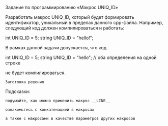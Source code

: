 
Задание по программированию «Макрос UNIQ_ID»

 

Разработать макрос UNIQ_ID, который будет формировать идентификатор, уникальный в пределах данного cpp-файла. 
Например, следующий код должен компилироваться и работать:

int UNIQ_ID = 5;
string UNIQ_ID = "hello!";

 

В рамках данной задачи допускается, что код

int UNIQ_ID = 5; string UNIQ_ID = "hello"; // оба определения на одной строке

не будет компилироваться.

 

    Заготовка решения

 
Подсказки:

    подумайте, как можно применить макрос __LINE__

    ознакомьтесь с конкатенацией в макросах

    а также с макросами в качестве параметров других макросов

